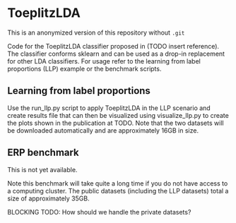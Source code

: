 # ToeplitzLDA

This is an anonymized version of this repository without `.git`

Code for the ToeplitzLDA classifier proposed in (TODO insert reference).
The classifier conforms sklearn and can be used as a drop-in replacement for other LDA classifiers.
For usage refer to the learning from label proportions (LLP) example or the benchmark scripts.

## Learning from label proportions

Use the run_llp.py script to apply ToeplitzLDA in the LLP scenario and create results file that can then be visualized using visualize_llp.py to create the plots shown in the publication at TODO.
Note that the two datasets will be downloaded automatically and are approximately 16GB in size.

## ERP benchmark

This is not yet available.

Note this benchmark will take quite a long time if you do not have access to a computing cluster.
The public datasets (including the LLP datasets) total a size of approximately 35GB.

BLOCKING TODO: How should we handle the private datasets?
